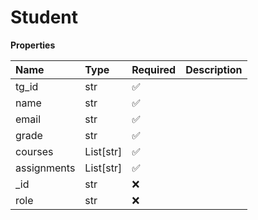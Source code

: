 # Student

**Properties**

| Name        | Type      | Required | Description |
| :---------- | :-------- | :------- | :---------- |
| tg_id       | str       | ✅       |             |
| name        | str       | ✅       |             |
| email       | str       | ✅       |             |
| grade       | str       | ✅       |             |
| courses     | List[str] | ✅       |             |
| assignments | List[str] | ✅       |             |
| \_id        | str       | ❌       |             |
| role        | str       | ❌       |             |

<!-- This file was generated by liblab | https://liblab.com/ -->
